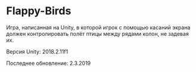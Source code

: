 # Flappy-Birds


Игра, написанная на Unity, в которой игрок с помощью касаний экрана должен контролировать полёт птицы между рядами колон, не задевая их.

Версия Unity: 2018.2.11f1

Последнее обновление: 2.3.2019
